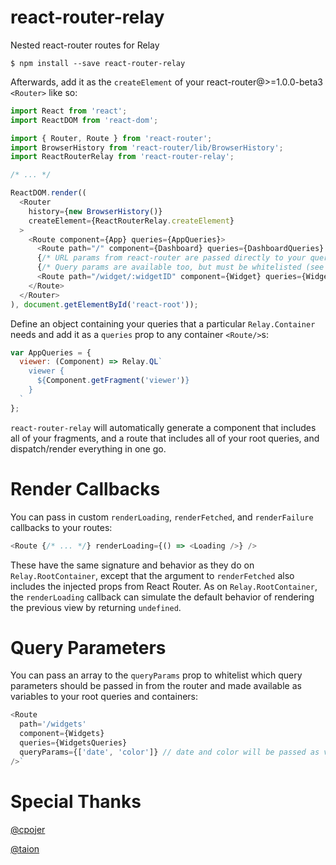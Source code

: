 react-router-relay
=========================
Nested react-router routes for Relay

    $ npm install --save react-router-relay

Afterwards, add it as the `createElement` of your react-router@>=1.0.0-beta3
`<Router>` like so:

```js
import React from 'react';
import ReactDOM from 'react-dom';

import { Router, Route } from 'react-router';
import BrowserHistory from 'react-router/lib/BrowserHistory';
import ReactRouterRelay from 'react-router-relay';

/* ... */

ReactDOM.render((
  <Router
    history={new BrowserHistory()}
    createElement={ReactRouterRelay.createElement}
  >
    <Route component={App} queries={AppQueries}>
      <Route path="/" component={Dashboard} queries={DashboardQueries} />
      {/* URL params from react-router are passed directly to your query.      */}
      {/* Query params are available too, but must be whitelisted (see below). */}
      <Route path="/widget/:widgetID" component={Widget} queries={WidgetQueries} />
    </Route>
  </Router>
), document.getElementById('react-root'));
```

Define an object containing your queries that a particular `Relay.Container`
needs and add it as a `queries` prop to any container `<Route/>`s:

```js
var AppQueries = {
  viewer: (Component) => Relay.QL`
    viewer {
      ${Component.getFragment('viewer')}
    }
  `
};
```

`react-router-relay` will automatically generate a component that includes all
of your fragments, and a route that includes all of your root queries,
and dispatch/render everything in one go.

# Render Callbacks

You can pass in custom `renderLoading`, `renderFetched`, and `renderFailure`
callbacks to your routes:

```js
<Route {/* ... */} renderLoading={() => <Loading />} />
```

These have the same signature and behavior as they do on `Relay.RootContainer`,
except that the argument to `renderFetched` also includes the injected props
from React Router. As on `Relay.RootContainer`, the `renderLoading` callback
can simulate the default behavior of rendering the previous view by returning
`undefined`.

# Query Parameters

You can pass an array to the `queryParams` prop to whitelist which query
parameters should be passed in from the router and made available as
variables to your root queries and containers:

```js
<Route
  path='/widgets'
  component={Widgets}
  queries={WidgetsQueries}
  queryParams={['date', 'color']} // date and color will be passed as variables
/>`
```

# Special Thanks

[@cpojer](https://github.com/cpojer)

[@taion](https://github.com/taion)
